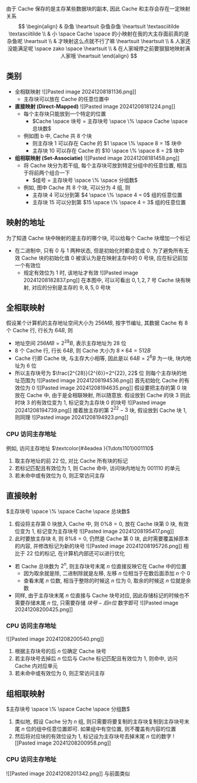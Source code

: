 由于 Cache 保存的是主存某些数据块的副本, 因此 Cache 和主存会存在一定映射关系
$$
\begin{align}
 & 杂鱼 \heartsuit 杂鱼杂鱼 \heartsuit \textasciitilde \textasciitilde  \\
 & 小 \space Cache \space 的小映射在我的大主存面前真的是杂鱼呢 \heartsuit \\
 & 才映射这么点就不行了嘛 \heartsuit \heartsuit \\
 & 人家还没能满足呢 \space zako \space \heartsuit  \\
 & 在人家喊停之前要狠狠地映射满人家哦 \heartsuit
\end{align}
$$
## 类别
- 全相联映射
	![[Pasted image 20241208181136.png]]
	- 主存块可以放在 Cache 的任意位置中
- **直接映射 (Direct-Mapped)**
	![[Pasted image 20241208181224.png]]
	- 每个主存块只能放到一个特定的位置
		- $Cache \space 块号 = 主存块号 \space \% \space Cache \space 总块数$
	- 例如图 b 中, Cache 共 8 个块
		- 则主存块 1 可以存在 Cache 的 $1 \space \% \space 8 = 1$ 块中
		- 主存块 10 可以存在 Cache 的 $10 \space \% \space 8 = 2$ 块中
- **组相联映射 (Set-Associatie)**
	![[Pasted image 20241208181458.png]]
	- 将 Cache 块分为若干组, 每个主存块可放到特定分组中的任意位置, 相当于将前两个组合一下
		- $组号 = 主存块号 \space \% \space 分组数$
	- 例如, 图中 Cache 共 8 个块, 可以分为 4 组, 则
		- 主存块 4 可以分到第 $4 \space \% \space 4 = 0$ 组的任意位置
		- 主存块 15 可以分到第 $15 \space \% \space 4 = 3$ 组的任意位置
## 映射的地址
为了知道 Cache 块中映射的是主存的哪个块, 可以给每个 Cache 块增加一个标记
- 在二进制中, 只有 $0$ 与 $1$ 两种状态, 但是初始化时都会变成 $0$. 为了避免所有无效 Cache 块的初始化值 $0$ 被误认为是在映射主存中的 $0$ 号块, 应在标记前加一个有效位
	- 规定有效位为 $1$ 时, 该地址才有效
![[Pasted image 20241208182837.png]]
在本图中, 可以可看出 $0,1,2,7$ 号 Cache 块有映射, 对应的分别是主存的 $9,8,5,0$ 号块
## 全相联映射
假设某个计算机的主存地址空间大小为 $256MB$, 按字节编址, 其数据 Cache 有 8 个 Cache 行, 行长为 $64B$, 则
-  地址空间 $256MB= 2^{28}B$, 表示主存地址为 28 位
- $8$ 个 Cache 行, 行长 $64B$, 则 Cache 大小为 $8 \times 64 = 512B$
- Cache 行即 Cache 块, 与主存大小相等, 因此是以 $64B = 2^6B$ 为一块, 块内地址为 $6$ 位
- 所以主存块号为 $\frac{2^{28}}{2^{6}}=2^{22}, 22$ 位
则每个主存块的地址范围为
![[Pasted image 20241208194536.png]]
首先初始化 Cache 的有效位为 0
![[Pasted image 20241208194635.png]]
假设要把主存的第 $0$ 块放在 Cache 中, 由于是全相联映射, 所以随意放. 假设放到 Cache 的块 $3$
则此时块 3 的有效位变为 1, 标记变为主存块 $0$ 的块号
![[Pasted image 20241208194739.png]]
接着放主存的第 $2^{22}-3$ 块, 假设放到 Cache 块 1, 则同理
![[Pasted image 20241208194923.png]]
### CPU 访问主存地址
例如, 访问主存地址 $\textcolor{#4eadea }{1\dots1101}001110$
1. 取主存地址的前 22 位, 对比 Cache 所有块的标记
2. 若标记匹配且有效位为 $1$, 则 Cache 命中, 访问块内地址为 $001110$ 的单元
3. 若未命中或有效位为 $0$, 则正常访问主存
## 直接映射
$主存块号 \space \% \space Cache \space 总块数$
1. 假设将主存第 0 块放入 Cache 中, 则 $0 \% 8 = 0$, 放在 Cache 块第 0 块, 有效位变为 1, 标记变为主存块号
![[Pasted image 20241208195417.png]]
2. 此时要放主存块 8, 则 $8\%8=0$, 仍然是 Cache 第 0 块, 此时需要覆盖掉原本的内容, 并修改标记为新的块号
![[Pasted image 20241208195726.png]] 
相比于 22 位的标记, 在计算机内部还可以进行优化
- 若 Cache 总块数为 $2^n$, 则主存块号末尾 $n$ 位直接反映它在 Cache 中的位置
	- 因为取余就是除, 二进制除就是左移, 左移 $n$ 位相当于在数后面添加 $n$ 个 0
	- 查看末尾 $n$ 位数, 相当于整除的时候这 $n$ 位为 0, 取余的时候这 $n$ 位就是余数
- 同样, 由于主存块末尾 $n$ 位直接与 Cache 块号对应, 因此存储标记的时候也不需要存储末尾 $n$ 位, 只需要存储 $块号-后n位$ 数字即可
![[Pasted image 20241208200425.png]]
### CPU 访问主存地址
![[Pasted image 20241208200540.png]]
1. 根据主存块号的后 $n$ 位确定 Cache 块号
2. 若主存块号去掉后 $n$ 位后与 Cache 标记匹配且有效位为 1, 则命中, 访问 Cache 内对应单元
3. 若未命中或有效位为 0, 则正常访问主存
## 组相联映射
$主存块号 \space \% \space Cache \space 分组数$
1. 类似地, 假设 Cache 分为 $n$ 组, 则只需要将要复制的主存块复制到主存块号末尾 $n$ 位的组中任意位置即可. 如果组中有空位置, 则不覆盖有内容的位置
2. 然后将对应块的有效位设为 1, 标记设为主存块号去掉末尾 $n$ 位的数字
![[Pasted image 20241208200958.png]]
### CPU 访问主存地址
![[Pasted image 20241208201342.png]]
与前面类似